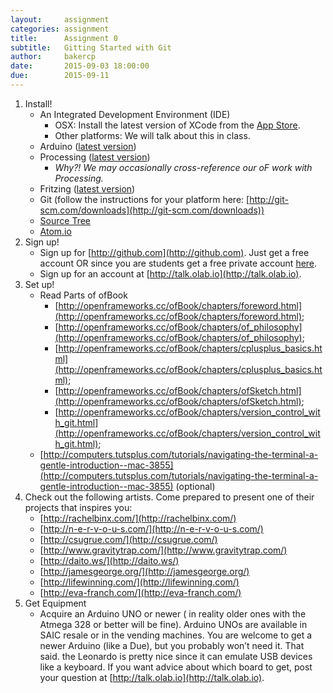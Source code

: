 ```yaml
---
layout:     assignment
categories: assignment
title:      Assignment 0
subtitle:   Gitting Started with Git
author:     bakercp
date:       2015-09-03 18:00:00
due:        2015-09-11
---
```


1. Install!
	- An Integrated Development Environment (IDE)
		- OSX: Install the latest version of XCode from the [App Store](https://itunes.apple.com/us/app/xcode/id497799835?ls=1&mt=12).
		- Other platforms: We will talk about this in class.
	- Arduino ([latest version](http://arduino.cc/en/Main/Software))
	- Processing ([latest version](http://processing.org/download/))
		- _Why?! We may occasionally cross-reference our oF work with Processing._
	- Fritzing ([latest version](http://fritzing.org/download/))
	- Git (follow the instructions for your platform here: [http://git-scm.com/downloads](http://git-scm.com/downloads))
	- [Source Tree](https://www.sourcetreeapp.com/)
	- [Atom.io](https://atom.io/)
2. Sign up!
	- Sign up for [http://github.com](http://github.com).  Just get a free account OR since you are students get a free private account [here](https://education.github.com/pack).
	- Sign up for an account at [http://talk.olab.io](http://talk.olab.io).
3. Set up!
	- Read Parts of ofBook
		- [http://openframeworks.cc/ofBook/chapters/foreword.html](http://openframeworks.cc/ofBook/chapters/foreword.html);
		- [http://openframeworks.cc/ofBook/chapters/of_philosophy](http://openframeworks.cc/ofBook/chapters/of_philosophy);
		- [http://openframeworks.cc/ofBook/chapters/cplusplus_basics.html](http://openframeworks.cc/ofBook/chapters/cplusplus_basics.html);
		- [http://openframeworks.cc/ofBook/chapters/ofSketch.html](http://openframeworks.cc/ofBook/chapters/ofSketch.html);
		- [http://openframeworks.cc/ofBook/chapters/version_control_with_git.html](http://openframeworks.cc/ofBook/chapters/version_control_with_git.html);
	- [http://computers.tutsplus.com/tutorials/navigating-the-terminal-a-gentle-introduction--mac-3855](http://computers.tutsplus.com/tutorials/navigating-the-terminal-a-gentle-introduction--mac-3855) (optional)
4. Check out the following artists.  Come prepared to present one of their projects that inspires you:
	- [http://rachelbinx.com/](http://rachelbinx.com/)
	- [http://n-e-r-v-o-u-s.com/](http://n-e-r-v-o-u-s.com/)
	- [http://csugrue.com/](http://csugrue.com/)
	- [http://www.gravitytrap.com/](http://www.gravitytrap.com/)
	- [http://daito.ws/](http://daito.ws/)
	- [http://jamesgeorge.org/](http://jamesgeorge.org/)
	- [http://lifewinning.com/](http://lifewinning.com/)
	- [http://eva-franch.com/](http://eva-franch.com/)
5. Get Equipment
	- Acquire an Arduino UNO or newer ( in reality older ones with the Atmega 328 or better will be fine).  Arduino UNOs are available in SAIC resale or in the vending machines.  You are welcome to get a newer Arduino (like a Due), but you probably won’t need it.  That said. the Leonardo is pretty nice since it can emulate USB devices like a keyboard.  If you want advice about which board to get, post your question at [http://talk.olab.io](http://talk.olab.io).
